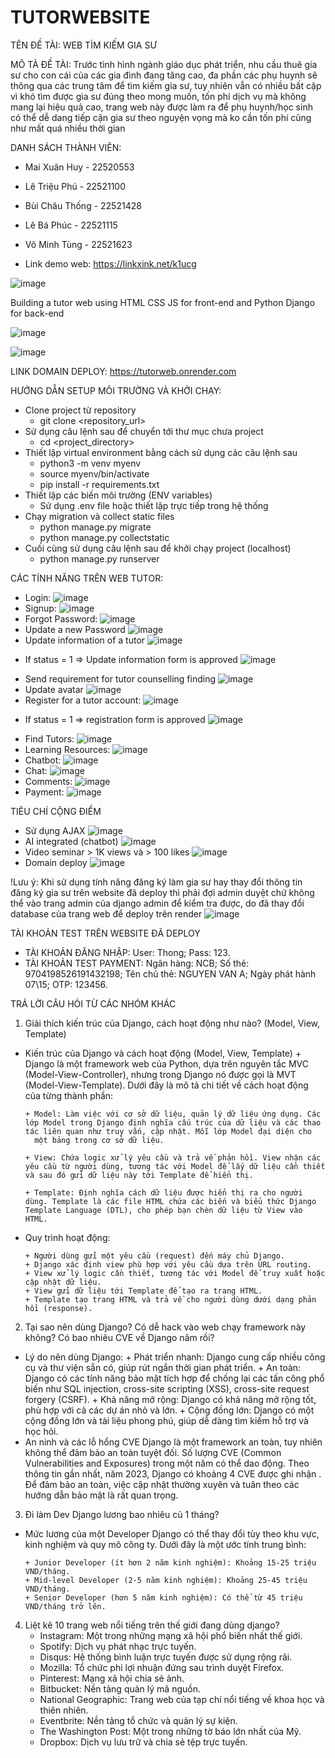# TUTORWEBSITE


TÊN ĐỀ TÀI: WEB TÌM KIẾM GIA SƯ


MÔ TẢ ĐỀ TÀI: Trước tình hình ngành giáo dục phát triển, nhu cầu thuê gia sư cho con cái của các gia đình đang tăng cao, đa phần các phụ huynh sẽ thông qua các trung tâm để tìm kiếm gia sư, tuy nhiên vẫn có nhiều bất cập vì khó tìm được gia sư đúng theo mong muốn, tốn phí dịch vụ mà không mang lại hiệu quả cao, trang web này được làm ra để phụ huynh/học sinh có thể dễ dang tiếp cận gia sư theo nguyện vọng mà ko cần tốn phí cũng như mất quá nhiều thời gian

DANH SÁCH THÀNH VIÊN:
- Mai Xuân Huy - 22520553
- Lê Triệu Phú - 22521100
- Bùi Châu Thống - 22521428
- Lê Bá Phúc - 22521115
- Võ Minh Tùng - 22521623

- Link demo web: https://linkxink.net/k1ucg


![image](https://github.com/wanghui070404/tutorWebSite/assets/163686506/24e2fc57-d7c9-43d5-9f27-dcc740fcad3f)

Building a tutor web using HTML CSS JS for front-end and Python Django for back-end


![image](https://github.com/wanghui070404/tutorWebSite/assets/131352489/226644ba-0190-491f-8d20-7c09124723cf)




![image](https://github.com/wanghui070404/tutorWebSite/assets/131352489/62b44254-f903-4846-94b8-65cf1b6dcc46)



LINK DOMAIN DEPLOY: https://tutorweb.onrender.com

HƯỚNG DẪN SETUP MÔI TRƯỜNG VÀ KHỞI CHẠY:
- Clone project từ repository
   + git clone <repository_url>
- Sử dụng câu lệnh sau để chuyển tới thư mục chưa project
   + cd <project_directory>
- Thiết lập virtual environment bằng cách sử dụng các câu lệnh sau
   + python3 -m venv myenv
   + source myenv/bin/activate
   + pip install -r requirements.txt
- Thiết lập các biến môi trường (ENV variables)
   + Sử dụng .env file hoặc thiết lập trực tiếp trong hệ thống
- Chạy migration và collect static files
   + python manage.py migrate
   + python manage.py collectstatic
- Cuối cùng sử dụng câu lệnh sau để khởi chạy project (localhost)
   + python manage.py runserver


CÁC TÍNH NĂNG TRÊN WEB TUTOR:
- Login:
![image](https://github.com/wanghui070404/tutorWebSite/assets/163686506/d5ab8955-2487-44cd-bb5d-7897365b06bb)
- Signup:
![image](https://github.com/wanghui070404/tutorWebSite/assets/163686506/165bbd9d-2af3-4eb1-8ed5-84eb4e8454e1)
- Forgot Password:
![image](https://github.com/wanghui070404/tutorWebSite/assets/163686506/5dff64fb-4dd1-4417-84d6-26f749881bc8)
- Update a new Password
![image](https://github.com/wanghui070404/tutorWebSite/assets/131352489/0f8b089e-086f-4727-ac88-8cfd005bf849)
- Update information of a tutor
![image](https://github.com/wanghui070404/tutorWebSite/assets/131352489/9bf71655-b3e1-41eb-8ba3-1440d965e0e0)
+ If status = 1 => Update information form is approved
![image](https://github.com/wanghui070404/tutorWebSite/assets/131352489/b1cb26bc-f0e8-455e-a235-60e93ae689b5)
- Send requirement for tutor counselling finding
![image](https://github.com/wanghui070404/tutorWebSite/assets/131352489/2e63ee02-0255-4567-86ef-c8ec0c64c36f)
- Update avatar
![image](https://github.com/wanghui070404/tutorWebSite/assets/131352489/2b50ec38-1275-45c3-814f-71c5b575bd26)
- Register for a tutor account:
![image](https://github.com/wanghui070404/tutorWebSite/assets/163686506/f5ffd89a-5b16-4449-9d11-0ced3c78be65)
+ If status = 1 => registration form is approved
![image](https://github.com/wanghui070404/tutorWebSite/assets/131352489/80bf62c9-6611-467d-b3f7-1f3cf59ea378)
- Find Tutors:
![image](https://github.com/wanghui070404/tutorWebSite/assets/163686506/1b473cb6-3c23-4a20-8f1e-4f8f15253ebe)
- Learning Resources:
![image](https://github.com/wanghui070404/tutorWebSite/assets/163686506/4e280cb5-bb08-413b-bbfc-8875b4b2db96)
- Chatbot:
![image](https://github.com/wanghui070404/tutorWebSite/assets/163686506/667e693c-e6ed-4b41-b7ce-c1620a6fac4f)
- Chat:
![image](https://github.com/wanghui070404/tutorWebSite/assets/163686506/a8fda333-1b3e-4118-a0d0-ffe99449819e)
- Comments:
![image](https://github.com/wanghui070404/tutorWebSite/assets/163686506/bbc1232d-aece-422c-98d2-ee86847f8809)
- Payment:
![image](https://github.com/wanghui070404/tutorWebSite/assets/163686506/d1c8eadd-80f2-4110-b391-747745912db6)


TIÊU CHÍ CỘNG ĐIỂM 
-	Sử dụng AJAX
![image](https://github.com/wanghui070404/tutorWebSite/assets/131352489/7b2cacb5-eb94-45e0-b19c-8613b36aefa2)
- AI integrated (chatbot)
![image](https://github.com/wanghui070404/tutorWebSite/assets/131352489/cb895145-c355-4960-bdba-bd5f40ce0805)
-	Video seminar > 1K views và > 100 likes
![image](https://github.com/wanghui070404/tutorWebSite/assets/131352489/42f3daf3-13ed-4d2c-8fb5-0d9bb915dd61)
-	Domain deploy
![image](https://github.com/wanghui070404/tutorWebSite/assets/131352489/4c97808b-7b5c-455d-8203-e21448fa0242)

!Lưu ý: Khi sử dụng tính năng đăng ký làm gia sư hay thay đổi thông tin đăng ký gia sư trên website đã deploy thì phải đợi admin duyệt chứ không thể vào trang admin của django admin để kiểm tra được, 
do đã thay đổi database của trang web để deploy trên render
![image](https://github.com/wanghui070404/tutorWebSite/assets/131352489/9d7652b7-e685-4f1d-a2c2-ecc91df71662)


TÀI KHOẢN TEST TRÊN WEBSITE ĐÃ DEPLOY
- TÀI KHOẢN ĐĂNG NHẬP: User: Thong; Pass: 123.
- TÀI KHOẢN TEST PAYMENT: Ngân hàng: NCB; Số thẻ: 9704198526191432198; Tên chủ thẻ: NGUYEN VAN A; Ngày phát hành 07\15; OTP: 123456.


TRẢ LỜI CÂU HỎI TỪ CÁC NHÓM KHÁC

1. Giải thích kiến trúc của Django, cách hoạt động như nào? (Model, View, Template)
- Kiến trúc của Django và cách hoạt động (Model, View, Template)
      + Django là một framework web của Python, dựa trên nguyên tắc MVC (Model-View-Controller), nhưng trong Django nó được gọi là MVT (Model-View-Template). Dưới đây là mô tả chi tiết về cách hoạt động 
        của từng thành phần:
      
      + Model: Làm việc với cơ sở dữ liệu, quản lý dữ liệu ứng dụng. Các lớp Model trong Django định nghĩa cấu trúc của dữ liệu và các thao tác liên quan như truy vấn, cập nhật. Mỗi lớp Model đại diện cho 
        một bảng trong cơ sở dữ liệu.
      
      + View: Chứa logic xử lý yêu cầu và trả về phản hồi. View nhận các yêu cầu từ người dùng, tương tác với Model để lấy dữ liệu cần thiết và sau đó gửi dữ liệu này tới Template để hiển thị.
      
      + Template: Định nghĩa cách dữ liệu được hiển thị ra cho người dùng. Template là các file HTML chứa các biến và biểu thức Django Template Language (DTL), cho phép bạn chèn dữ liệu từ View vào HTML.

- Quy trình hoạt động:

      + Người dùng gửi một yêu cầu (request) đến máy chủ Django.
      + Django xác định view phù hợp với yêu cầu dựa trên URL routing.
      + View xử lý logic cần thiết, tương tác với Model để truy xuất hoặc cập nhật dữ liệu.
      + View gửi dữ liệu tới Template để tạo ra trang HTML.
      + Template tạo trang HTML và trả về cho người dùng dưới dạng phản hồi (response).


2. Tại sao nên dùng Django? Có dễ hack vào web chạy framework này không? Có bao nhiêu CVE về Django năm rồi?
- Lý do nên dùng Django:
      + Phát triển nhanh: Django cung cấp nhiều công cụ và thư viện sẵn có, giúp rút ngắn thời gian phát triển.
      + An toàn: Django có các tính năng bảo mật tích hợp để chống lại các tấn công phổ biến như SQL injection, cross-site scripting (XSS), cross-site request forgery (CSRF).
      + Khả năng mở rộng: Django có khả năng mở rộng tốt, phù hợp với cả các dự án nhỏ và lớn.
      + Cộng đồng lớn: Django có một cộng đồng lớn và tài liệu phong phú, giúp dễ dàng tìm kiếm hỗ trợ và học hỏi.
- An ninh và các lỗ hổng CVE
       Django là một framework an toàn, tuy nhiên không thể đảm bảo an toàn tuyệt đối. Số lượng CVE (Common Vulnerabilities and Exposures) trong một năm có thể dao động. Theo thông tin gần nhất, năm 2023, 
       Django có khoảng 4 CVE được ghi nhận . Để đảm bảo an toàn, việc cập nhật thường xuyên và tuân theo các hướng dẫn bảo mật là rất quan trọng.

3. Đi làm Dev Django lương bao nhiêu củ 1 tháng?
- Mức lương của một Developer Django có thể thay đổi tùy theo khu vực, kinh nghiệm và quy mô công ty. Dưới đây là một ước tính trung bình:
      
      + Junior Developer (ít hơn 2 năm kinh nghiệm): Khoảng 15-25 triệu VND/tháng.
      + Mid-level Developer (2-5 năm kinh nghiệm): Khoảng 25-45 triệu VND/tháng.
      + Senior Developer (hơn 5 năm kinh nghiệm): Có thể từ 45 triệu VND/tháng trở lên.

4. Liệt kê 10 trang web nổi tiếng trên thế giới đang dùng django?
      - Instagram: Một trong những mạng xã hội phổ biến nhất thế giới.
      - Spotify: Dịch vụ phát nhạc trực tuyến.
      - Disqus: Hệ thống bình luận trực tuyến được sử dụng rộng rãi.
      - Mozilla: Tổ chức phi lợi nhuận đứng sau trình duyệt Firefox.
      - Pinterest: Mạng xã hội chia sẻ ảnh.
      - Bitbucket: Nền tảng quản lý mã nguồn.
      - National Geographic: Trang web của tạp chí nổi tiếng về khoa học và thiên nhiên.
      - Eventbrite: Nền tảng tổ chức và quản lý sự kiện.
      - The Washington Post: Một trong những tờ báo lớn nhất của Mỹ.
      - Dropbox: Dịch vụ lưu trữ và chia sẻ tệp trực tuyến.


  






